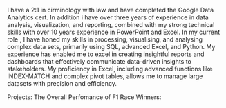 
I have a 2:1 in cirminology with law and have completed the Google Data Analytics cert. In addition i have over three years of experience in data analysis, visualization, and reporting, combined with my strong technical skills with over 10 years experience in PowerPoint and Excel.
In my current role , I have honed my skills in processing, visualising, and analysing complex data sets, primarily using SQL, advanced Excel, and Python. My experience has enabled me to excel in creating insightful reports and dashboards that effectively communicate data-driven insights to stakeholders. My proficiency in Excel, including advanced functions like INDEX-MATCH and complex pivot tables, allows me to manage large datasets with precision and efficiency.

Projects:
The Overall Perfomance of F1 Race Winners:

